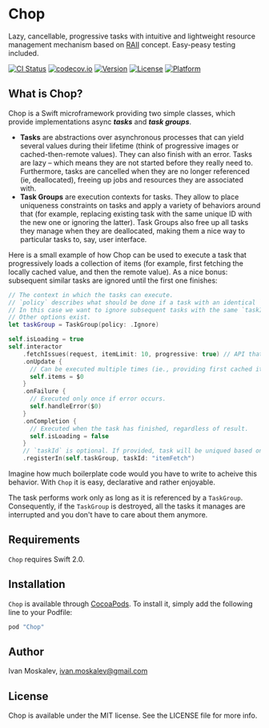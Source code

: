 # Chop

Lazy, cancellable, progressive tasks with intuitive and lightweight resource management mechanism based on [RAII](https://en.wikipedia.org/wiki/Resource_Acquisition_Is_Initialization) concept. Easy-peasy testing included.

[![CI Status](https://travis-ci.org/ivanmoskalev/Chop.svg?branch=master)](https://travis-ci.org/ivanmoskalev/Chop)
[![codecov.io](https://codecov.io/github/ivanmoskalev/Chop/coverage.svg?branch=master)](https://codecov.io/github/ivanmoskalev/Chop?branch=master)
[![Version](https://img.shields.io/cocoapods/v/Chop.svg?style=flat)](http://cocoapods.org/pods/Chop)
[![License](https://img.shields.io/cocoapods/l/Chop.svg?style=flat)](http://cocoapods.org/pods/Chop)
[![Platform](https://img.shields.io/cocoapods/p/Chop.svg?style=flat)](http://cocoapods.org/pods/Chop)

## What is Chop?

Chop is a Swift microframework providing two simple classes, which provide implementations async ***tasks*** and ***task groups***.

- **Tasks** are abstractions over asynchronous processes that can yield several values during their lifetime (think of progressive images or cached-then-remote values). They can also finish with an error. Tasks are lazy – which means they are not started before they really need to. Furthermore, tasks are cancelled when they are no longer referenced (ie, deallocated), freeing up jobs and resources they are associated with.
- **Task Groups** are execution contexts for tasks. They allow to place uniqueness constraints on tasks and apply a variety of behaviors around that (for example, replacing existing task with the same unique ID with the new one or ignoring the latter). Task Groups also free up all tasks they manage when they are deallocated, making them a nice way to particular tasks to, say, user interface. 

Here is a small example of how Chop can be used to execute a task that progressively loads a collection of items (for example, first fetching the locally cached value, and then the remote value). As a nice bonus: subsequent similar tasks are ignored until the first one finishes:
```swift
// The context in which the tasks can execute. 
// `policy` describes what should be done if a task with an identical `taskId` is added to group.
// In this case we want to ignore subsequent tasks with the same `taskId` until the first is completed.
// Other options exist.
let taskGroup = TaskGroup(policy: .Ignore)

self.isLoading = true
self.interactor
    .fetchIssues(request, itemLimit: 10, progressive: true) // API that exposes a Chop'esque interface.
    .onUpdate {
      // Can be executed multiple times (ie., providing first cached items, then remote items).
      self.items = $0
    }
    .onFailure {
      // Executed only once if error occurs.
      self.handleError($0)  
    }
    .onCompletion {
      // Executed when the task has finished, regardless of result.
      self.isLoading = false 
    }
    // `taskId` is optional. If provided, task will be uniqued based on this id.
    .registerIn(self.taskGroup, taskId: "itemFetch")
```

Imagine how much boilerplate code would you have to write to acheive this behavior. With `Chop` it is easy, declarative and rather enjoyable. 

The task performs work only as long as it is referenced by a `TaskGroup`. Consequently, if the `TaskGroup` is destroyed, all the tasks it manages are interrupted and you don't have to care about them anymore. 

## Requirements

`Chop` requires Swift 2.0.

## Installation

`Chop` is available through [CocoaPods](http://cocoapods.org). To install it, simply add the following line to your Podfile:

```ruby
pod "Chop"
```

## Author

Ivan Moskalev, ivan.moskalev@gmail.com

## License

Chop is available under the MIT license. See the LICENSE file for more info.
